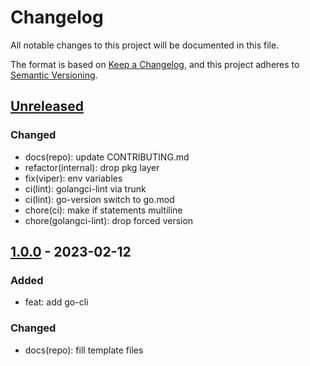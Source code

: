 # Changelog

All notable changes to this project will be documented in this file.

The format is based on [Keep a Changelog](https://keepachangelog.com/en/1.0.0/), and this project adheres
to [Semantic Versioning](https://semver.org/spec/v2.0.0.html).

## [Unreleased]

<!-- ### Added -->

### Changed

- docs(repo): update CONTRIBUTING.md
- refactor(internal): drop pkg layer
- fix(viper): env variables
- ci(lint): golangci-lint via trunk
- ci(lint): go-version switch to go.mod
- chore(ci): make if statements multiline
- chore(golangci-lint): drop forced version

<!-- ### Deprecated -->

<!-- ### Removed -->

<!-- ### Fixed -->

<!-- ### Security -->

## [1.0.0] - 2023-02-12

### Added

- feat: add go-cli

### Changed

- docs(repo): fill template files

[Unreleased]: https://github.com/Serpentiel/go-cli/compare/v1.0.0...main
[1.0.0]: https://github.com/Serpentiel/go-cli/compare/936b337...v1.0.0
